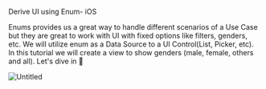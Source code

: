 Derive UI using Enum- iOS

Enums provides us a great way to handle different scenarios of a Use Case but they are great to work with UI with fixed options like filters, genders, etc. We will utilize enum as a Data Source to a UI Control(List, Picker, etc).
In this tutorial we will create a view to show genders (male, female, others and all). Let's dive in 🤿

![Untitled](https://github.com/sbharti2016/EnumDrivenUI_SwiftUI/assets/60354752/896aead5-5e2e-4aec-9001-1335b81e9e13)
